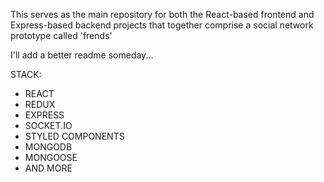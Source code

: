 This serves as the main repository for both the React-based frontend
and Express-based backend projects that together comprise a social network
prototype called 'frends'

I'll add a better readme someday...

STACK:

<ul>
    <li>REACT</li>
    <li>REDUX</li>
    <li>EXPRESS</li>
    <li>SOCKET.IO</li>
    <li>STYLED COMPONENTS</li>
    <li>MONGODB</li>
    <li>MONGOOSE</li>
    <li>AND MORE</li>
</ul>